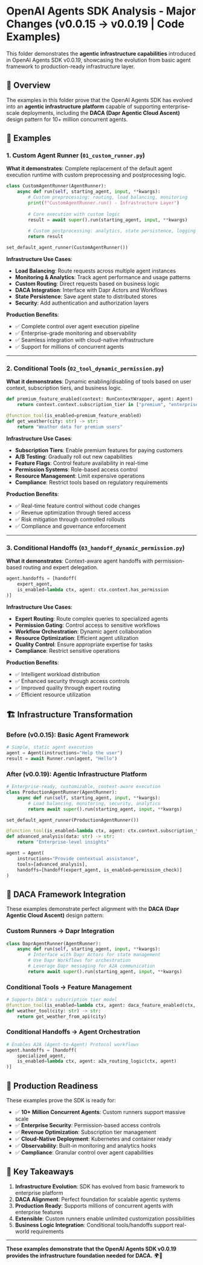 # OpenAI Agents SDK Analysis - Major Changes (v0.0.15 → v0.0.19 | Code Examples)

This folder demonstrates the **agentic infrastructure capabilities** introduced in OpenAI Agents SDK v0.0.19, showcasing the evolution from basic agent framework to production-ready infrastructure layer.

## 🎯 Overview

The examples in this folder prove that the OpenAI Agents SDK has evolved into an **agentic infrastructure platform** capable of supporting enterprise-scale deployments, including the **DACA (Dapr Agentic Cloud Ascent)** design pattern for 10+ million concurrent agents.

## 📁 Examples

### 1. **Custom Agent Runner** (`01_custom_runner.py`)

**What it demonstrates**: Complete replacement of the default agent execution runtime with custom preprocessing and postprocessing logic.

```python
class CustomAgentRunner(AgentRunner):
    async def run(self, starting_agent, input, **kwargs):
        # Custom preprocessing: routing, load balancing, monitoring
        print(f"CustomAgentRunner.run() - Infrastructure Layer")
        
        # Core execution with custom logic  
        result = await super().run(starting_agent, input, **kwargs)
        
        # Custom postprocessing: analytics, state persistence, logging
        return result

set_default_agent_runner(CustomAgentRunner())
```

**Infrastructure Use Cases**:
- **Load Balancing**: Route requests across multiple agent instances
- **Monitoring & Analytics**: Track agent performance and usage patterns
- **Custom Routing**: Direct requests based on business logic
- **DACA Integration**: Interface with Dapr Actors and Workflows
- **State Persistence**: Save agent state to distributed stores
- **Security**: Add authentication and authorization layers

**Production Benefits**:
- ✅ Complete control over agent execution pipeline
- ✅ Enterprise-grade monitoring and observability
- ✅ Seamless integration with cloud-native infrastructure
- ✅ Support for millions of concurrent agents

---

### 2. **Conditional Tools** (`02_tool_dynamic_permission.py`)

**What it demonstrates**: Dynamic enabling/disabling of tools based on user context, subscription tiers, and business logic.

```python
def premium_feature_enabled(context: RunContextWrapper, agent: Agent) -> bool:
    return context.context.subscription_tier in ["premium", "enterprise"]

@function_tool(is_enabled=premium_feature_enabled)
def get_weather(city: str) -> str:
    return "Weather data for premium users"
```

**Infrastructure Use Cases**:
- **Subscription Tiers**: Enable premium features for paying customers
- **A/B Testing**: Gradually roll out new capabilities
- **Feature Flags**: Control feature availability in real-time
- **Permission Systems**: Role-based access control
- **Resource Management**: Limit expensive operations
- **Compliance**: Restrict tools based on regulatory requirements

**Production Benefits**:
- ✅ Real-time feature control without code changes
- ✅ Revenue optimization through tiered access
- ✅ Risk mitigation through controlled rollouts
- ✅ Compliance and governance enforcement

---

### 3. **Conditional Handoffs** (`03_handoff_dynamic_permission.py`)

**What it demonstrates**: Context-aware agent handoffs with permission-based routing and expert delegation.

```python
agent.handoffs = [handoff(
    expert_agent, 
    is_enabled=lambda ctx, agent: ctx.context.has_permission
)]
```

**Infrastructure Use Cases**:
- **Expert Routing**: Route complex queries to specialized agents
- **Permission Gating**: Control access to sensitive workflows
- **Workflow Orchestration**: Dynamic agent collaboration
- **Resource Optimization**: Efficient agent utilization
- **Quality Control**: Ensure appropriate expertise for tasks
- **Compliance**: Restrict sensitive operations

**Production Benefits**:
- ✅ Intelligent workload distribution
- ✅ Enhanced security through access controls
- ✅ Improved quality through expert routing
- ✅ Efficient resource utilization

## 🏗️ Infrastructure Transformation

### Before (v0.0.15): Basic Agent Framework
```python
# Simple, static agent execution
agent = Agent(instructions="Help the user")
result = await Runner.run(agent, "Hello")
```

### After (v0.0.19): Agentic Infrastructure Platform
```python
# Enterprise-ready, customizable, context-aware execution
class ProductionAgentRunner(AgentRunner):
    async def run(self, starting_agent, input, **kwargs):
        # Load balancing, monitoring, security, analytics
        return await super().run(starting_agent, input, **kwargs)

set_default_agent_runner(ProductionAgentRunner())

@function_tool(is_enabled=lambda ctx, agent: ctx.context.subscription_tier == "enterprise")
def advanced_analysis(data: str) -> str:
    return "Enterprise-level insights"

agent = Agent(
    instructions="Provide contextual assistance",
    tools=[advanced_analysis],
    handoffs=[handoff(expert_agent, is_enabled=permission_check)]
)
```

## 🎯 DACA Framework Integration

These examples demonstrate perfect alignment with the **DACA (Dapr Agentic Cloud Ascent)** design pattern:

### **Custom Runners → Dapr Integration**
```python
class DaprAgentRunner(AgentRunner):
    async def run(self, starting_agent, input, **kwargs):
        # Interface with Dapr Actors for state management
        # Use Dapr Workflows for orchestration
        # Leverage Dapr messaging for A2A communication
        return await super().run(starting_agent, input, **kwargs)
```

### **Conditional Tools → Feature Management**
```python
# Supports DACA's subscription tier model
@function_tool(is_enabled=lambda ctx, agent: daca_feature_enabled(ctx, "weather_api"))
def weather_tool(city: str) -> str:
    return get_weather_from_api(city)
```

### **Conditional Handoffs → Agent Orchestration**
```python
# Enables A2A (Agent-to-Agent) Protocol workflows
agent.handoffs = [handoff(
    specialized_agent,
    is_enabled=lambda ctx, agent: a2a_routing_logic(ctx, agent)
)]
```

## 🚀 Production Readiness

These examples prove the SDK is ready for:

- ✅ **10+ Million Concurrent Agents**: Custom runners support massive scale
- ✅ **Enterprise Security**: Permission-based access controls
- ✅ **Revenue Optimization**: Subscription tier management
- ✅ **Cloud-Native Deployment**: Kubernetes and container ready
- ✅ **Observability**: Built-in monitoring and analytics hooks
- ✅ **Compliance**: Granular control over agent capabilities



## 🎯 Key Takeaways

1. **Infrastructure Evolution**: SDK has evolved from basic framework to enterprise platform
2. **DACA Alignment**: Perfect foundation for scalable agentic systems
3. **Production Ready**: Supports millions of concurrent agents with enterprise features
4. **Extensible**: Custom runners enable unlimited customization possibilities
5. **Business Logic Integration**: Conditional tools/handoffs support real-world requirements

---

**These examples demonstrate that the OpenAI Agents SDK v0.0.19 provides the infrastructure foundation needed for DACA.** 🌍🤖
